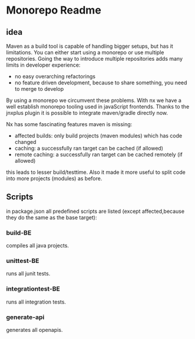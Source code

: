 # Monorepo Readme

## idea

Maven as a build tool is capable of handling bigger setups, but has it limitations.
You can either start using a monorepo or use multiple repositories.
Going the way to introduce multiple repositories
adds many limits in developer experience:

* no easy overarching refactorings
* no feature driven development, because to share something, you need to merge to develop

By using a monorepo we circumvent these problems.
With nx we have a well establish monorepo tooling used in javaScript frontends.
Thanks to the jnxplus plugin it is possible to integrate maven/gradle directly now.

Nx has some fascinating features maven is missing:

* affected builds: only build projects (maven modules) which has code changed
* caching: a successfully ran target can be cached (if allowed)
* remote caching: a successfully ran target can be cached remotely (if allowed)

this leads to lesser build/testtime.
Also it made it more useful to split code into more projects (modules) as before.

## Scripts

in package.json all predefined scripts are listed (except affected,because they do the same as the base target):

### build-BE

compiles all java projects.

### unittest-BE

runs all junit tests.

### integrationtest-BE

runs all integration tests.

### generate-api

generates all openapis.
